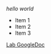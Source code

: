 *hello world*

* Item 1
* Item 2
* Item 3

[Lab GoogleDoc](https://docs.google.com/document/d/1Gk00jSsCJJIKbiTVhlP3SiVnn6rUhci4HwRcJWPeDBw/edit)
